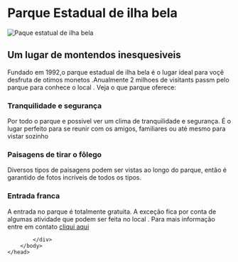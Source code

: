 <!DOCTYPE html>
<html>
    <head>
        <title>Parque estadual de ilha bela </title>
    </head>
        <body>
            <div>
            <div>
                <h1>Parque Estadual de ilha bela</h1>
                <img src="parque-ilha-bela.jpg" alt="Paque estatual de ilha bela ">
                <h2>Um lugar de montendos inesquesiveis</h2>
                <p>Fundado em 1992,o parque estadual de ilha bela é o lugar ideal para voçê desfruta de otimos monetos .Anualmente 2 milhoes de visitants passm pelo parque para conhece o local . Veja o que parque oferece:   </p>
            </div>
            <div>
                <h3>Tranquilidade e segurança</h3>
                <p>Por todo o parque e possivel ver um clima de tranquilidade e segurança. É o lugar perfeito para se reunir com os amigos, familiares ou até mesmo para vistar sozinho </p>
             </div>
             <div>
                <h3>Paisagens de tirar o fôlego  </h3>
                <p>Diversos tipos de paisagens podem ser vistas ao longo do parque, então é garantido de fotos incríveis de todos os tipos. </p>
             </div>
                <h3>Entrada franca </h3>
                <p>A entrada no parque é totalmente gratuita. A exceção fica por conta de algumas atividade que podem ser  feita no local . Para mais informação entre em contato <a href="tel:+5521999999999">cliqui aqui </a> </p>

            </div>
        </body>
    </head>
</html>
